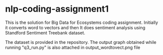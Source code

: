# nlp-coding-assignment1
This is the solution for Big Data for Ecosystems coding assignment. 
Initially it converts word to vectors and then It does sentiment analysis using Standford Sentiment Treebank dataset.

The dataset is provided in the repository.
The output graph obtained while running "q3_run.py" is also attached in output_wordtovect.png file
